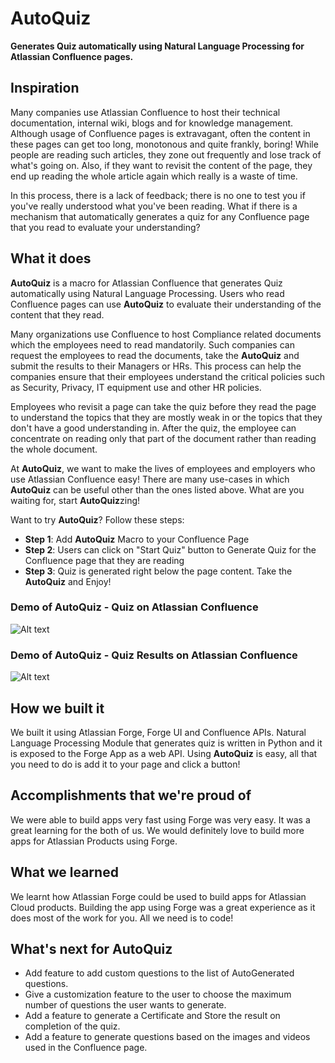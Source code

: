 # AutoQuiz

**Generates Quiz automatically using Natural Language Processing for Atlassian Confluence pages.**

## Inspiration

Many companies use Atlassian Confluence to host their technical documentation, internal wiki, blogs and for knowledge management. Although usage of Confluence pages is extravagant, often the content in these pages can get too long, monotonous and quite frankly, boring! While people are reading such articles, they zone out frequently and lose track of what's going on. Also, if they want to revisit the content of the page, they end up reading the whole article again which really is a waste of time.

In this process, there is a lack of feedback; there is no one to test you if you've really understood what you've been reading. What if there is a mechanism that automatically generates a quiz for any Confluence page that you read to evaluate your understanding?

## What it does

**AutoQuiz** is a macro for Atlassian Confluence that generates Quiz automatically using Natural Language Processing. Users who read Confluence pages can use **AutoQuiz** to evaluate their understanding of the content that they read.

Many organizations use Confluence to host Compliance related documents which the employees need to read mandatorily. Such companies can request the employees to read the documents, take the **AutoQuiz** and submit the results to their Managers or HRs. This process can help the companies ensure that their employees understand the critical policies such as Security, Privacy, IT equipment use and other HR policies.

Employees who revisit a page can take the quiz before they read the page to understand the topics that they are mostly weak in or the topics that they don't have a good understanding in. After the quiz, the employee can concentrate on reading only that part of the document rather than reading the whole document.

At **AutoQuiz**, we want to make the lives of employees and employers who use Atlassian Confluence easy! There are many use-cases in which **AutoQuiz** can be useful other than the ones listed above. What are you waiting for, start **AutoQuiz**zing!

Want to try **AutoQuiz**? Follow these steps:

- **Step 1**: Add **AutoQuiz** Macro to your Confluence Page
- **Step 2**: Users can click on "Start Quiz" button to Generate Quiz for the Confluence page that they are reading
- **Step 3**: Quiz is generated right below the page content. Take the **AutoQuiz** and Enjoy!

### Demo of AutoQuiz - Quiz on Atlassian Confluence
![Alt text](https://challengepost-s3-challengepost.netdna-ssl.com/photos/production/software_photos/001/153/599/datas/original.png)

### Demo of AutoQuiz - Quiz Results on Atlassian Confluence
![Alt text](https://challengepost-s3-challengepost.netdna-ssl.com/photos/production/software_photos/001/153/597/datas/original.png)

## How we built it

We built it using Atlassian Forge, Forge UI and Confluence APIs. Natural Language Processing Module that generates quiz is written in Python and it is exposed to the Forge App as a web API. Using **AutoQuiz** is easy, all that you need to do is add it to your page and click a button!

## Accomplishments that we're proud of

We were able to build apps very fast using Forge was very easy. It was a great learning for the both of us. We would definitely love to build more apps for Atlassian Products using Forge.

## What we learned

We learnt how Atlassian Forge could be used to build apps for Atlassian Cloud products. Building the app using Forge was a great experience as it does most of the work for you. All we need is to code!

## What's next for AutoQuiz

- Add feature to add custom questions to the list of AutoGenerated questions.
- Give a customization feature to the user to choose the maximum number of questions the user wants to generate.
- Add a feature to generate a Certificate and Store the result on completion of the quiz.
- Add a feature to generate questions based on the images and videos used in the Confluence page.
